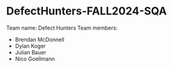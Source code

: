 # DefectHunters-FALL2024-SQA
Team name: Defect Hunters
Team members:
- Brendan McDonnell
- Dylan Koger
- Julian Bauer
- Nico Goellmann